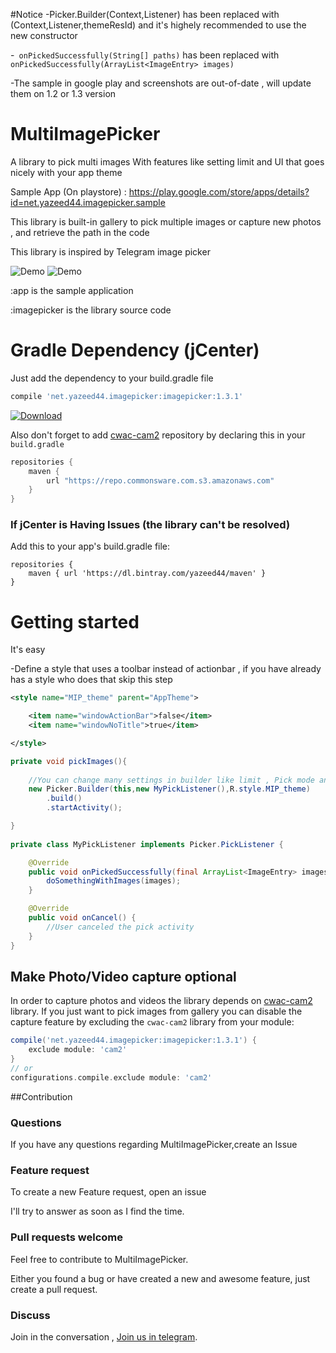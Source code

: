 #Notice
-Picker.Builder(Context,Listener) has been replaced with (Context,Listener,themeResId) and it's highely recommended to use the new constructor

-``` onPickedSuccessfully(String[] paths)``` has been replaced with ``` onPickedSuccessfully(ArrayList<ImageEntry> images)```

-The sample in google play and screenshots are out-of-date , will update them on 1.2 or 1.3 version

MultiImagePicker
================

A library to pick multi images With features like setting limit and UI that goes nicely with your app theme

Sample App (On playstore) : https://play.google.com/store/apps/details?id=net.yazeed44.imagepicker.sample

This library is built-in gallery to pick multiple images or capture new photos , and retrieve the path in the code


This library is inspired by Telegram image picker


![Demo](screenshots/albums.png)  ![Demo](screenshots/photos.png)



:app  is the sample application 


:imagepicker  is the library source code

Gradle Dependency (jCenter)
==========================
Just add the dependency to your build.gradle file
```gradle 
compile 'net.yazeed44.imagepicker:imagepicker:1.3.1'
```

[ ![Download](https://api.bintray.com/packages/yazeed44/maven/multi-image-picker/images/download.svg) ](https://bintray.com/yazeed44/maven/multi-image-picker/_latestVersion)

Also don't forget to add [cwac-cam2](https://github.com/commonsguy/cwac-cam2) repository by declaring this in your ```build.gradle```

```gradle
repositories {
    maven {
        url "https://repo.commonsware.com.s3.amazonaws.com"
    }
}

```


### If jCenter is Having Issues (the library can't be resolved)

Add this to your app's build.gradle file:

```Gradle
repositories {
    maven { url 'https://dl.bintray.com/yazeed44/maven' }
}
```


Getting started
==========

It's easy

-Define a style that uses a toolbar instead of actionbar , if you have already has a style who does that skip this step
```xml
<style name="MIP_theme" parent="AppTheme">

    <item name="windowActionBar">false</item>
    <item name="windowNoTitle">true</item>

</style>
```

```java
private void pickImages(){
       
    //You can change many settings in builder like limit , Pick mode and colors
    new Picker.Builder(this,new MyPickListener(),R.style.MIP_theme)
        .build()
        .startActivity();

}
    
private class MyPickListener implements Picker.PickListener {

    @Override
    public void onPickedSuccessfully(final ArrayList<ImageEntry> images) {
        doSomethingWithImages(images);
    }

    @Override
    public void onCancel() {
        //User canceled the pick activity
    }
}
```

## Make Photo/Video capture optional

In order to capture photos and videos the library depends on [cwac-cam2](https://github.com/commonsguy/cwac-cam2) library.
If you just want to pick images from gallery you can disable the capture feature by excluding the `cwac-cam2` library from your module:

```gradle
compile('net.yazeed44.imagepicker:imagepicker:1.3.1') {
    exclude module: 'cam2'
}
// or
configurations.compile.exclude module: 'cam2'
```

##Contribution

### Questions

If you have any questions regarding MultiImagePicker,create an Issue

### Feature request

To create a new Feature request, open an issue 

I'll try to answer as soon as I find the time.

### Pull requests welcome

Feel free to contribute to MultiImagePicker.

Either you found a bug or have created a new and awesome feature, just create a pull request.


### Discuss
Join in the conversation , [Join us in telegram](https://telegram.me/joinchat/013dbd2b01ae8b2dcdb1147ac067c9ae).


